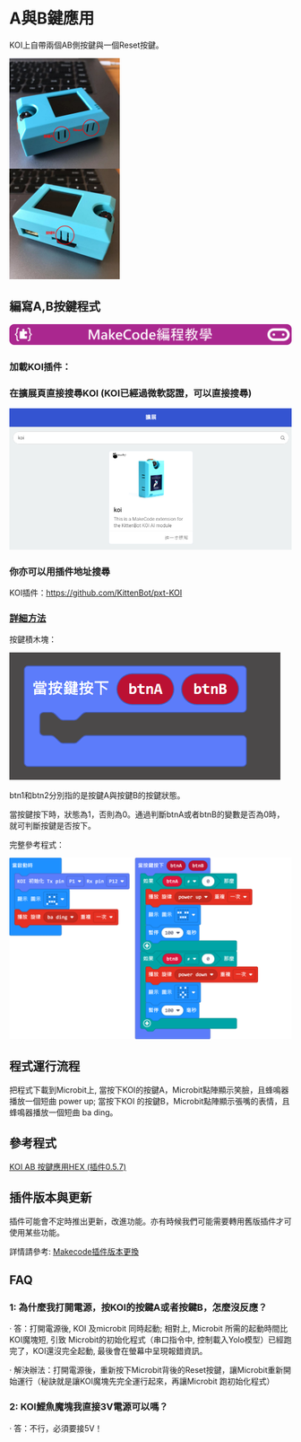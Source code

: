 # **A與B鍵應用**

KOI上自帶兩個AB側按鍵與一個Reset按鍵。

 ![](KOI01/01-1.png)

## 編寫A,B按鍵程式

![](../../functional_module/PWmodules/images/mcbanner.png)

### 加載KOI插件：

### 在擴展頁直接搜尋KOI (KOI已經過微軟認證，可以直接搜尋)

![](./images/koi_search.png)

### 你亦可以用插件地址搜尋

KOI插件：https://github.com/KittenBot/pxt-KOI

### [詳細方法](../../Makecode/powerBrickMC)

按鍵積木塊：

 ![](KOI01/02-1.png)

btn1和btn2分別指的是按鍵A與按鍵B的按鍵狀態。

當按鍵按下時，狀態為1，否則為0。通過判斷btnA或者btnB的變數是否為0時，就可判斷按鍵是否按下。

完整參考程式：

![](KOI01/03-2.png)

## 程式運行流程

把程式下載到Microbit上, 當按下KOI的按鍵A，Microbit點陣顯示笑臉，且蜂鳴器播放一個短曲 power up; 當按下KOI 的按鍵B，Microbit點陣顯示張嘴的表情，且蜂鳴器播放一個短曲 ba ding。


## 參考程式

[KOI AB 按鍵應用HEX (插件0.5.7)](https://makecode.microbit.org/_cjVL49CmfWKJ)

## 插件版本與更新

插件可能會不定時推出更新，改進功能。亦有時候我們可能需要轉用舊版插件才可使用某些功能。

詳情請參考: [Makecode插件版本更換](../../Makecode/makecode_extensionUpdate)

## FAQ

### 1: 為什麼我打開電源，按KOI的按鍵A或者按鍵B，怎麼沒反應？

·    答：打開電源後, KOI 及microbit 同時起動; 相對上, Microbit 所需的起動時間比KOI魔塊短, 引致 Microbit的初始化程式（串口指令中, 控制載入Yolo模型）已經跑完了，KOI還沒完全起動, 最後會在螢幕中呈現報錯資訊。

·    解決辦法：打開電源後，重新按下Microbit背後的Reset按鍵，讓Microbit重新開始運行（秘訣就是讓KOI魔塊先完全運行起來，再讓Microbit 跑初始化程式）

### 2: KOI鯉魚魔塊我直接3V電源可以嗎？

·    答：不行，必須要接5V！


